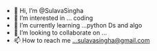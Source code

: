 - 👋 Hi, I’m @SulavaSingha
- 👀 I’m interested in ... coding
- 🌱 I’m currently learning ...python Ds and algo
- 💞️ I’m looking to collaborate on ...
- 📫 How to reach me ...sulavasingha@gmail.com

<!---
SulavaSingha/SulavaSingha is a ✨ special ✨ repository because its `README.md` (this file) appears on your GitHub profile.
You can click the Preview link to take a look at your changes.
--->
